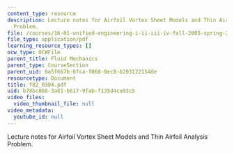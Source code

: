 ```yaml
---
content_type: resource
description: Lecture notes for Airfoil Vortex Sheet Models and Thin Airfoil Analysis
  Problem.
file: /courses/16-01-unified-engineering-i-ii-iii-iv-fall-2005-spring-2006/b78bc8683a81b6179fabf135d4ca93c5_f02_0304.pdf
file_type: application/pdf
learning_resource_types: []
ocw_type: OCWFile
parent_title: Fluid Mechanics
parent_type: CourseSection
parent_uid: 6a5f667b-6fca-f068-0ec8-b203122154de
resourcetype: Document
title: f02_0304.pdf
uid: b78bc868-3a81-b617-9fab-f135d4ca93c5
video_files:
  video_thumbnail_file: null
video_metadata:
  youtube_id: null
---
```

Lecture notes for Airfoil Vortex Sheet Models and Thin Airfoil Analysis Problem.